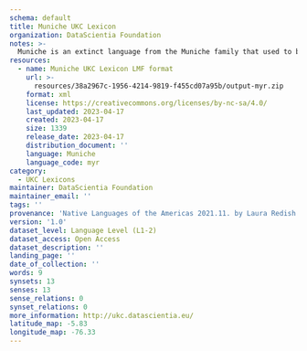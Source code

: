 ```yaml
---
schema: default
title: Muniche UKC Lexicon
organization: DataScientia Foundation
notes: >-
  Muniche is an extinct language from the Muniche family that used to be spoken in South America. The UKC Lexicon of Muniche is represented as a lexico-semantic network. It consists of words, word senses, synsets, as well as sense-level and synset-level relationships
resources:
  - name: Muniche UKC Lexicon LMF format
    url: >-
      resources/38a2967c-1956-4214-9819-f455cd07a95b/output-myr.zip
    format: xml
    license: https://creativecommons.org/licenses/by-nc-sa/4.0/
    last_updated: 2023-04-17
    created: 2023-04-17
    size: 1339
    release_date: 2023-04-17
    distribution_document: ''
    language: Muniche
    language_code: myr
category:
  - UKC Lexicons
maintainer: DataScientia Foundation
maintainer_email: ''
tags: ''
provenance: 'Native Languages of the Americas 2021.11. by Laura Redish and Orrin Lewis (http://www.native-languages.org); Princeton WordNet 2.1 by Princeton University (https://wordnet.princeton.edu)'
version: '1.0'
dataset_level: Language Level (L1-2)
dataset_access: Open Access
dataset_description: ''
landing_page: ''
date_of_collection: ''
words: 9
synsets: 13
senses: 13
sense_relations: 0
synset_relations: 0
more_information: http://ukc.datascientia.eu/
latitude_map: -5.83
longitude_map: -76.33
---
```

